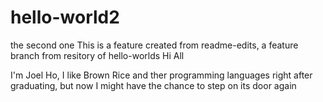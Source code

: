 # hello-world2
the second one
This is a feature created from readme-edits, a feature branch from resitory of hello-worlds
Hi All

I'm Joel Ho, I like Brown Rice and ther programming languages right after graduating, but now I might have the chance to step on its door again
